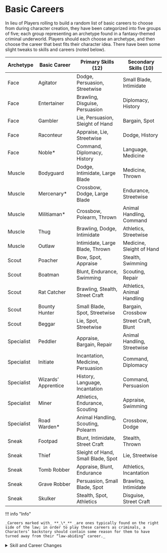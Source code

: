 # Basic Careers

In lieu of Players rolling to build a random list of basic careers to choose from during character creation, they have been categorized into five groups of five; each group representing an archetype found in a fantasy-themed criminal underworld. Players should each choose an archetype, and then choose the career that best fits their character idea. There have been some slight tweaks to skills and careers (noted below).

| Archetype | Basic Career | Primary Skills (12) | Secondary Skills (10) |
| --- | --- | --- | --- |
| Face | Agitator | Dodge, Persuasion, Streetwise | Small Blade, Intimidate |
| Face | Entertainer | Brawling, Disguise, Persuasion | Diplomacy, History |
| Face | Gambler | Lie, Persuasion, Sleight of Hand | Bargain, Spot |
| Face | Raconteur | Appraise, Lie, Streetwise | Dodge, History |
| Face | Noble* | Command, Diplomacy, History | Language, Medicine |
| Muscle | Bodyguard | Dodge, Intimidate, Large Blade | Medicine, Thrown |
| Muscle | Mercenary* | Crossbow, Dodge, Large Blade | Endurance, Streetwise |
| Muscle | Militiaman* | Crossbow, Polearm, Thrown | Animal Handling, Command |
| Muscle | Thug | Brawling, Dodge, Intimidate | Athletics, Streetwise |
| Muscle | Outlaw | Intimidate, Large Blade, Thrown | Medicine, Sleight of Hand |
| Scout | Poacher | Bow, Spot, Appraise | Stealth, Swimming |
| Scout | Boatman | Blunt, Endurance, Swimming | Scouting, Repair |
| Scout | Rat Catcher | Brawling, Stealth, Street Craft | Athletics, Animal Handling |
| Scout | Bounty Hunter | Small Blade, Spot, Streetwise | Bargain, Crossbow |
| Scout | Beggar | Lie, Spot, Streetwise | Street Craft, Blunt |
| Specialist | Peddler | Appraise, Bargain, Repair | Animal Handling, Streetwise |
| Specialist | Initiate | Incantation, Medicine, Persuasion | Command, Diplomacy |
| Specialist | Wizards’ Apprentice | History, Language, Incantation | Command, Persuasion |
| Specialist | Miner | Athletics, Endurance, Scouting | Appraise, Swimming |
| Specialist | Road Warden* | Animal Handling, Scouting, Polearm | Crossbow, Dodge |
| Sneak | Footpad | Blunt, Intimidate, Street Craft | Stealth, Thrown |
| Sneak | Thief | Sleight of Hand, Small Blade, Spot | Lie, Streetwise |
| Sneak | Tomb Robber | Appraise, Blunt, Endurance | Athletics, Incantation |
| Sneak | Grave Robber | Persuasion, Small Blade, Spot | Brawling, Intimidate |
| Sneak | Skulker | Stealth, Spot, Athletics | Disguise, Street Craft |


!!! info "Info"

    _Careers marked with_ **_\*_** _are ones typically found on the right side of the law; in order to play these careers as criminals, a Characters’ backstory should contain some reason for them to have turned away from their “law-abiding” career._

<details>
<summary>Skill and Career Changes</summary>

- New Careers
    - Thug (replacement of Soldier)
    - Skulker (new)
- Skill Changes
    - Ostler → Animal Handling
    - Navigation → Scouting
    - Survival → Street Craft
- Career Skill Changes
    - **Rat Catcher:** replaced Medicine with Animal Handling
    - **Miner**: replaced Survival with Appraise
    - **Hunter:** replaced Survival with Appriase
    - **Beggar:** replaced Appraise with Street Craft
    - **Footpad:** replaced Streetwise with Street Craft
    - **Tomb Robber:** replaced Intimidate with Incantation
    - **Grave Robber:** replaced Animal Handling with Brawling
    - **Raconteur:** replaced Streetwise with Street Craft
    - **Bounty Hunter:** replaced Bargain with Street Craft
    - **Initiate:** replaced Animal Handling with Diplomacy

</details>
